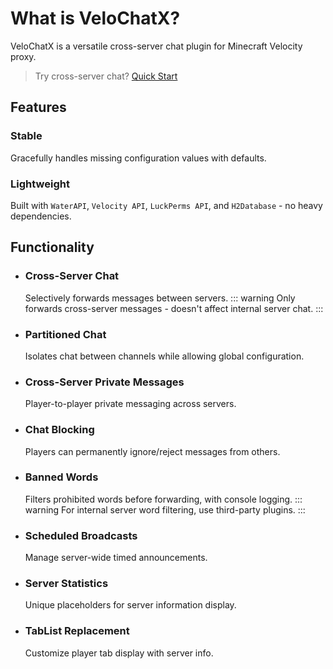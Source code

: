 # What is VeloChatX?
VeloChatX is a versatile cross-server chat plugin for Minecraft Velocity proxy.

> Try cross-server chat? [Quick Start](/en/guide/intro/get-start)

## Features
### Stable
Gracefully handles missing configuration values with defaults.

### Lightweight
Built with `WaterAPI`, `Velocity API`, `LuckPerms API`, and `H2Database` - no heavy dependencies.

## Functionality
* ### Cross-Server Chat
  Selectively forwards messages between servers.
  ::: warning
  Only forwards cross-server messages - doesn't affect internal server chat.
  :::
* ### Partitioned Chat
  Isolates chat between channels while allowing global configuration.
* ### Cross-Server Private Messages
  Player-to-player private messaging across servers.
* ### Chat Blocking
  Players can permanently ignore/reject messages from others.
* ### Banned Words
  Filters prohibited words before forwarding, with console logging.
  ::: warning
  For internal server word filtering, use third-party plugins.
  :::
* ### Scheduled Broadcasts
  Manage server-wide timed announcements.
* ### Server Statistics
  Unique placeholders for server information display.
* ### TabList Replacement
  Customize player tab display with server info.